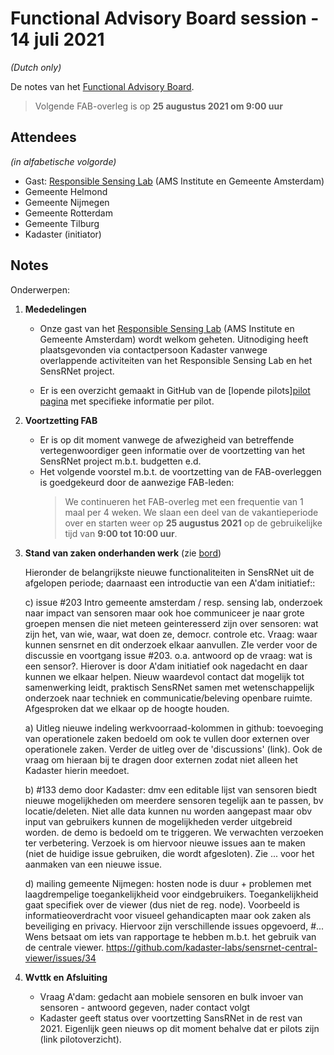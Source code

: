 # Functional Advisory Board session - 14 juli 2021

_(Dutch only)_

De notes van het [Functional Advisory Board](../FAB.md).

> Volgende FAB-overleg is op **25 augustus 2021 om 9:00 uur**

## Attendees

_(in alfabetische volgorde)_

- Gast: [Responsible Sensing Lab](https://www.ams-institute.org/urban-challenges/urban-data-intelligence/responsible-sensing-lab/) (AMS Institute en Gemeente Amsterdam)
- Gemeente Helmond
- Gemeente Nijmegen
- Gemeente Rotterdam
- Gemeente Tilburg
- Kadaster (initiator)

## Notes

Onderwerpen:

1. **Mededelingen**
     
     - Onze gast van het [Responsible Sensing Lab](https://www.ams-institute.org/urban-challenges/urban-data-intelligence/responsible-sensing-lab/) (AMS Institute en Gemeente Amsterdam) wordt welkom geheten. Uitnodiging heeft plaatsgevonden via contactpersoon Kadaster vanwege overlappende activiteiten van het Responsible Sensing Lab en het SensRNet project.

     - Er is een overzicht gemaakt in GitHub van de [lopende pilots][pilot pagina](https://github.com/kadaster-labs/sensrnet-home/blob/pilots/docs/Pilots.md) met specifieke informatie per pilot.

2. **Voortzetting FAB**

    - Er is op dit moment vanwege de afwezigheid van betreffende vertegenwoordiger geen informatie over de voortzetting van het SensRNet project m.b.t. budgetten e.d.
    - Het volgende voorstel m.b.t. de voortzetting van de FAB-overleggen is goedgekeurd door de aanwezige FAB-leden:
       >  We continueren het FAB-overleg met een frequentie van 1 maal per 4 weken.
       >  We slaan een deel van de vakantieperiode over en starten weer op **25 augustus 2021** op de gebruikelijke tijd van **9:00 tot 10:00 uur**.


3. **Stand van zaken onderhanden werk** (zie [bord](https://github.com/orgs/kadaster-labs/projects/1))
   
     Hieronder de belangrijkste nieuwe functionaliteiten in SensRNet uit de afgelopen periode; daarnaast een introductie van een A'dam initiatief::
     
     c) issue #203 Intro gemeente amsterdam / resp. sensing lab, onderzoek naar impact van sensoren maar ook hoe communiceer je naar grote groepen mensen die niet meteen geinteresserd zijn over sensoren: wat zijn het, van wie, waar, wat doen ze, democr. controle etc. Vraag: waar kunnen sensrnet en dit onderzoek elkaar aanvullen. ZIe verder voor de discussie en voortgang issue #203. o.a. antwoord op de vraag: wat is een sensor?. Hierover is door A'dam initiatief ook nagedacht en daar kunnen we elkaar helpen. Nieuw waardevol contact dat mogelijk tot samenwerking leidt, praktisch SensRNet samen met wetenschappelijk onderzoek naar techniek en communicatie/beleving openbare ruimte. Afgesproken dat we elkaar op de hoogte houden.
     
     a) Uitleg nieuwe indeling werkvoorraad-kolommen in github: toevoeging van operationele zaken bedoeld om ook te vullen door externen over operationele zaken. Verder de uitleg over de 'discussions' (link). Ook de vraag om hieraan bij te dragen door externen zodat niet alleen het Kadaster hierin meedoet.
     
     b) #133 demo door Kadaster: dmv een editable lijst van sensoren biedt nieuwe mogelijkheden om meerdere sensoren tegelijk aan te passen, bv locatie/deleten. Niet alle data kunnen nu worden aangepast maar obv input van gebruikers kunnen de mogelijkheden verder uitgebreid worden. de demo is bedoeld om te triggeren. We verwachten verzoeken ter verbetering. Verzoek is om hiervoor nieuwe issues aan te maken (niet de huidige issue gebruiken, die wordt afgesloten). Zie ... voor het aanmaken van een nieuwe issue.
     
     d) mailing gemeente Nijmegen: hosten node is duur + problemen met laagdrempelige toegankelijkheid voor eindgebruikers. Toegankelijkheid gaat specifiek over de viewer (dus niet de reg. node). Voorbeeld is informatieoverdracht voor visueel gehandicapten maar ook zaken als beveiliging en privacy. Hiervoor zijn verschillende issues opgevoerd, #...
     Wens betsaat om iets van rapportage te hebben m.b.t. het gebruik van de centrale viewer. https://github.com/kadaster-labs/sensrnet-central-viewer/issues/34
 

4. **Wvttk en Afsluiting**
   
     - Vraag A'dam: gedacht aan mobiele sensoren en bulk invoer van sensoren - antwoord gegeven, nader contact volgt
     - Kadaster geeft status over voortzetting SansRNet in de rest van 2021. Eigenlijk geen nieuws op dit moment behalve dat er pilots zijn (link pilotoverzicht).
